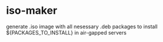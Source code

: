 # iso-maker
generate .iso image with all nesessary .deb packages to install ${PACKAGES_TO_INSTALL} in air-gapped servers
